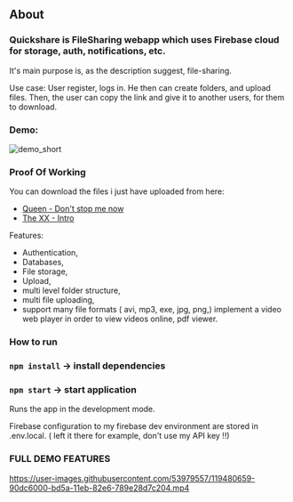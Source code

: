 ## About  

### Quickshare is FileSharing webapp which uses Firebase cloud for storage, auth, notifications, etc. 

It's main purpose is, as the description suggest, file-sharing. 

Use case: User register, logs in. He then can create folders, and upload files. 
Then, the user can copy the link and give it to another users, for them to download. 

### Demo:  
![demo_short](https://user-images.githubusercontent.com/53979557/119478228-4fe34c00-bd58-11eb-940a-51391f55fa3e.gif)
### Proof Of Working   
You can download the files i just have uploaded from here:  
- [Queen - Don't stop me now](https://firebasestorage.googleapis.com/v0/b/quickshare-dev.appspot.com/o/files%2FB4PBYxg9R6bkCILsSwcAuJYV8JJ3%2FQueen%20%20Dont%20Stop%20Me%20Now%20Official%20Video.mp4?alt=media&token=8cceca0b-7c21-44cc-8b65-18006e227bd2 "Queen - Don't Stop Me Now")  
- [The XX - Intro](https://firebasestorage.googleapis.com/v0/b/quickshare-dev.appspot.com/o/files%2FB4PBYxg9R6bkCILsSwcAuJYV8JJ3%2Fxx.mp4?alt=media&token=15586487-da3a-4d7c-8488-09aa975d91af "The XX - Intro")  
 
  
Features: 
-	Authentication, 
-	Databases,
-	File storage, 
-	Upload, 
-	multi level folder structure, 
-	multi file uploading,
-	support many file formats ( avi, mp3, exe, jpg, png,) implement a video web player in order to view videos online, pdf viewer.


### How to run  
### `npm install`  -> install dependencies  
### `npm start`  -> start application
Runs the app in the development mode.<br />

Firebase configuration to my firebase dev environment are stored in .env.local. ( left it there for example, don't use my API key !!)  

### FULL DEMO FEATURES

https://user-images.githubusercontent.com/53979557/119480659-90dc6000-bd5a-11eb-82e6-789e28d7c204.mp4

